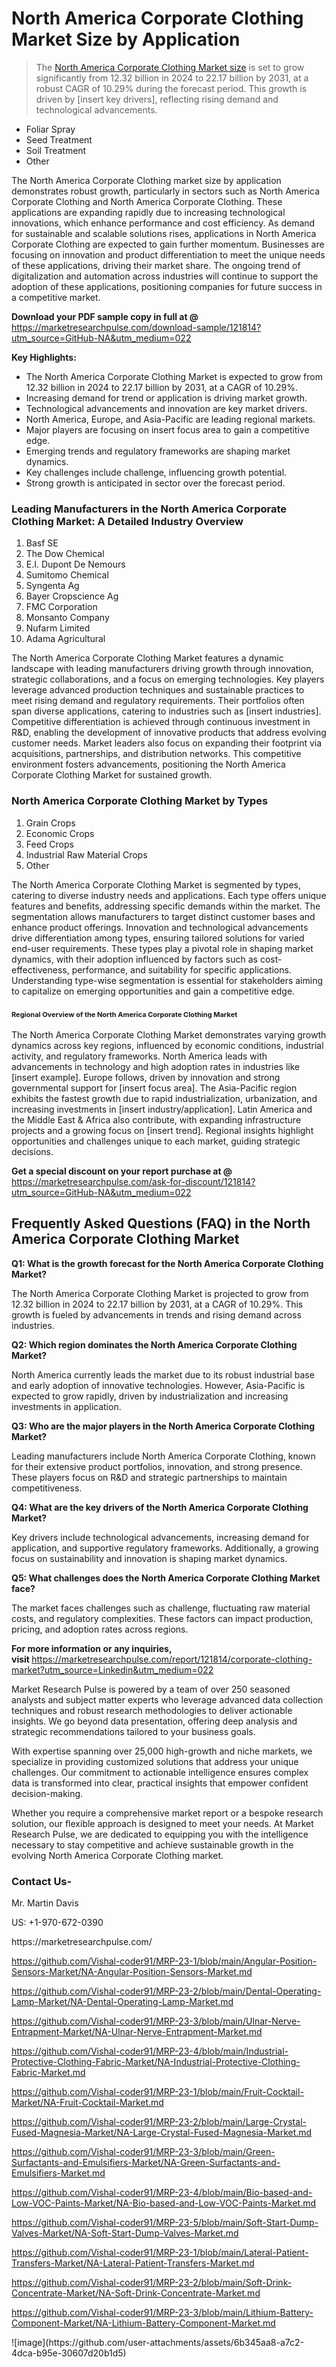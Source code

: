 <h1>North America Corporate Clothing Market&nbsp;Size by Application</h1><blockquote><p>The <a href="https://marketresearchpulse.com/download-sample/121814?utm_source=GitHub-NA&amp;utm_medium=022">North America Corporate Clothing Market size</a> is set to grow significantly from 12.32 billion in 2024 to 22.17 billion by 2031, at a robust CAGR of 10.29% during the forecast period. This growth is driven by [insert key drivers], reflecting rising demand and technological advancements.</p></blockquote><ul><li>Foliar Spray<li> Seed Treatment<li> Soil Treatment<li> Other</li></ul><p>The North America Corporate Clothing market size by application demonstrates robust growth, particularly in sectors such as North America Corporate Clothing and North America Corporate Clothing. These applications are expanding rapidly due to increasing technological innovations, which enhance performance and cost efficiency. As demand for sustainable and scalable solutions rises, applications in North America Corporate Clothing are expected to gain further momentum. Businesses are focusing on innovation and product differentiation to meet the unique needs of these applications, driving their market share. The ongoing trend of digitalization and automation across industries will continue to support the adoption of these applications, positioning companies for future success in a competitive market.</p><p><strong>Download your PDF sample copy in full at @ </strong><a href="https://marketresearchpulse.com/download-sample/121814?utm_source=GitHub-NA&amp;utm_medium=022">https://marketresearchpulse.com/download-sample/121814?utm_source=GitHub-NA&amp;utm_medium=022</a></p><p><strong>Key Highlights: </strong></p><ul><li>The North America Corporate Clothing Market is expected to grow from 12.32 billion in 2024 to 22.17 billion by 2031, at a CAGR of 10.29%.</li><li>Increasing demand for trend or application is driving market growth.</li><li>Technological advancements and innovation are key market drivers.</li><li>North America, Europe, and Asia-Pacific are leading regional markets.</li><li>Major players are focusing on insert focus area to gain a competitive edge.</li><li>Emerging trends and regulatory frameworks are shaping market dynamics.</li><li>Key challenges include challenge, influencing growth potential.</li><li>Strong growth is anticipated in sector over the forecast period.</li></ul><h3>Leading Manufacturers in the North America Corporate Clothing Market: A Detailed Industry Overview</h3><ol><li>Basf SE</li><li>The Dow Chemical</li><li>E.I. Dupont De Nemours</li><li>Sumitomo Chemical</li><li>Syngenta Ag</li><li>Bayer Cropscience Ag</li><li>FMC Corporation</li><li>Monsanto Company</li><li>Nufarm Limited</li><li>Adama Agricultural</li></ol><div class="flex max-w-full flex-col flex-grow"><div class="min-h-8 text-message flex w-full flex-col items-end gap-2 whitespace-normal break-words [.text-message+&amp;]:mt-5" dir="auto" data-message-author-role="assistant" data-message-id="fd8432e4-4910-450d-b182-61b7bfb0a01f" data-message-model-slug="gpt-4o"><div class="flex w-full flex-col gap-1 empty:hidden first:pt-[3px]"><div class="markdown prose w-full break-words dark:prose-invert light"><p>The North America Corporate Clothing Market features a dynamic landscape with leading manufacturers driving growth through innovation, strategic collaborations, and a focus on emerging technologies. Key players leverage advanced production techniques and sustainable practices to meet rising demand and regulatory requirements. Their portfolios often span diverse applications, catering to industries such as [insert industries]. Competitive differentiation is achieved through continuous investment in R&amp;D, enabling the development of innovative products that address evolving customer needs. Market leaders also focus on expanding their footprint via acquisitions, partnerships, and distribution networks. This competitive environment fosters advancements, positioning the North America Corporate Clothing Market for sustained growth.</p></div></div></div></div><h3>North America Corporate Clothing Market by Types</h3><ol><li>Grain Crops<li> Economic Crops<li> Feed Crops<li> Industrial Raw Material Crops<li> Other</li></ol><div class="flex max-w-full flex-col flex-grow"><div class="min-h-8 text-message flex w-full flex-col items-end gap-2 whitespace-normal break-words [.text-message+&amp;]:mt-5" dir="auto" data-message-author-role="assistant" data-message-id="084470be-0bb7-4664-bddf-5156b4f41249" data-message-model-slug="gpt-4o-mini"><div class="flex w-full flex-col gap-1 empty:hidden first:pt-[3px]"><div class="markdown prose w-full break-words dark:prose-invert light"><p>The North America Corporate Clothing Market is segmented by types, catering to diverse industry needs and applications. Each type offers unique features and benefits, addressing specific demands within the market. The segmentation allows manufacturers to target distinct customer bases and enhance product offerings. Innovation and technological advancements drive differentiation among types, ensuring tailored solutions for varied end-user requirements. These types play a pivotal role in shaping market dynamics, with their adoption influenced by factors such as cost-effectiveness, performance, and suitability for specific applications. Understanding type-wise segmentation is essential for stakeholders aiming to capitalize on emerging opportunities and gain a competitive edge.</p></div></div></div></div><h3><span style="font-size: 11px;">Regional Overview of the North America Corporate Clothing Market</span></h3><div class="flex max-w-full flex-col flex-grow"><div class="min-h-8 text-message flex w-full flex-col items-end gap-2 whitespace-normal break-words [.text-message+&amp;]:mt-5" dir="auto" data-message-author-role="assistant" data-message-id="e9038762-ce64-4e30-91c9-9bd413514231" data-message-model-slug="gpt-4o-mini"><div class="flex w-full flex-col gap-1 empty:hidden first:pt-[3px]"><div class="markdown prose w-full break-words dark:prose-invert light"><p>The North America Corporate Clothing Market demonstrates varying growth dynamics across key regions, influenced by economic conditions, industrial activity, and regulatory frameworks. North America leads with advancements in technology and high adoption rates in industries like [insert example]. Europe follows, driven by innovation and strong governmental support for [insert focus area]. The Asia-Pacific region exhibits the fastest growth due to rapid industrialization, urbanization, and increasing investments in [insert industry/application]. Latin America and the Middle East &amp; Africa also contribute, with expanding infrastructure projects and a growing focus on [insert trend]. Regional insights highlight opportunities and challenges unique to each market, guiding strategic decisions.</p></div></div></div></div><p><strong>Get a special discount on your report purchase at @ </strong><a href="https://marketresearchpulse.com/ask-for-discount/121814?utm_source=GitHub-NA&amp;utm_medium=022">https://marketresearchpulse.com/ask-for-discount/121814?utm_source=GitHub-NA&amp;utm_medium=022</a></p><h2>Frequently Asked Questions (FAQ) in the North America Corporate Clothing Market</h2><p><strong>Q1: What is the growth forecast for the North America Corporate Clothing Market?</strong></p><p>The North America Corporate Clothing Market is projected to grow from 12.32 billion in 2024 to 22.17 billion by 2031, at a CAGR of 10.29%. This growth is fueled by advancements in trends and rising demand across industries.</p><p><strong>Q2: Which region dominates the North America Corporate Clothing Market?</strong></p><p>North America currently leads the market due to its robust industrial base and early adoption of innovative technologies. However, Asia-Pacific is expected to grow rapidly, driven by industrialization and increasing investments in application.</p><p><strong>Q3: Who are the major players in the North America Corporate Clothing Market?</strong></p><p>Leading manufacturers include North America Corporate Clothing, known for their extensive product portfolios, innovation, and strong presence. These players focus on R&amp;D and strategic partnerships to maintain competitiveness.</p><p><strong>Q4: What are the key drivers of the North America Corporate Clothing Market?</strong></p><p>Key drivers include technological advancements, increasing demand for application, and supportive regulatory frameworks. Additionally, a growing focus on sustainability and innovation is shaping market dynamics.</p><p><strong>Q5: What challenges does the North America Corporate Clothing Market face?</strong></p><p>The market faces challenges such as challenge, fluctuating raw material costs, and regulatory complexities. These factors can impact production, pricing, and adoption rates across regions.</p><p><strong>For more information or any inquiries, visit&nbsp;</strong><a href="https://marketresearchpulse.com/report/121814/corporate-clothing-market?utm_source=Linkedin&utm_medium=022">https://marketresearchpulse.com/report/121814/corporate-clothing-market?utm_source=Linkedin&utm_medium=022</a></p><p>Market Research Pulse is powered by a team of over 250 seasoned analysts and subject matter experts who leverage advanced data collection techniques and robust research methodologies to deliver actionable insights. We go beyond data presentation, offering deep analysis and strategic recommendations tailored to your business goals.</p><p>With expertise spanning over 25,000 high-growth and niche markets, we specialize in providing customized solutions that address your unique challenges. Our commitment to actionable intelligence ensures complex data is transformed into clear, practical insights that empower confident decision-making.</p><p>Whether you require a comprehensive market report or a bespoke research solution, our flexible approach is designed to meet your needs. At Market Research Pulse, we are dedicated to equipping you with the intelligence necessary to stay competitive and achieve sustainable growth in the evolving North America Corporate Clothing market.</p><h3><strong>Contact Us-</strong></h3><p>Mr. Martin Davis</p><p>US: +1-970-672-0390</p><p>https://marketresearchpulse.com/</p><p><a href="https://github.com/Vishal-coder91/MRP-23-1/blob/main/Angular-Position-Sensors-Market/NA-Angular-Position-Sensors-Market.md">https://github.com/Vishal-coder91/MRP-23-1/blob/main/Angular-Position-Sensors-Market/NA-Angular-Position-Sensors-Market.md</a></p><p><a href="https://github.com/Vishal-coder91/MRP-23-2/blob/main/Dental-Operating-Lamp-Market/NA-Dental-Operating-Lamp-Market.md">https://github.com/Vishal-coder91/MRP-23-2/blob/main/Dental-Operating-Lamp-Market/NA-Dental-Operating-Lamp-Market.md</a></p><p><a href="https://github.com/Vishal-coder91/MRP-23-3/blob/main/Ulnar-Nerve-Entrapment-Market/NA-Ulnar-Nerve-Entrapment-Market.md">https://github.com/Vishal-coder91/MRP-23-3/blob/main/Ulnar-Nerve-Entrapment-Market/NA-Ulnar-Nerve-Entrapment-Market.md</a></p><p><a href="https://github.com/Vishal-coder91/MRP-23-4/blob/main/Industrial-Protective-Clothing-Fabric-Market/NA-Industrial-Protective-Clothing-Fabric-Market.md">https://github.com/Vishal-coder91/MRP-23-4/blob/main/Industrial-Protective-Clothing-Fabric-Market/NA-Industrial-Protective-Clothing-Fabric-Market.md</a></p><p><a href="https://github.com/Vishal-coder91/MRP-23-1/blob/main/Fruit-Cocktail-Market/NA-Fruit-Cocktail-Market.md">https://github.com/Vishal-coder91/MRP-23-1/blob/main/Fruit-Cocktail-Market/NA-Fruit-Cocktail-Market.md</a></p><p><a href="https://github.com/Vishal-coder91/MRP-23-2/blob/main/Large-Crystal-Fused-Magnesia-Market/NA-Large-Crystal-Fused-Magnesia-Market.md">https://github.com/Vishal-coder91/MRP-23-2/blob/main/Large-Crystal-Fused-Magnesia-Market/NA-Large-Crystal-Fused-Magnesia-Market.md</a></p><p><a href="https://github.com/Vishal-coder91/MRP-23-3/blob/main/Green-Surfactants-and-Emulsifiers-Market/NA-Green-Surfactants-and-Emulsifiers-Market.md">https://github.com/Vishal-coder91/MRP-23-3/blob/main/Green-Surfactants-and-Emulsifiers-Market/NA-Green-Surfactants-and-Emulsifiers-Market.md</a></p><p><a href="https://github.com/Vishal-coder91/MRP-23-4/blob/main/Bio-based-and-Low-VOC-Paints-Market/NA-Bio-based-and-Low-VOC-Paints-Market.md">https://github.com/Vishal-coder91/MRP-23-4/blob/main/Bio-based-and-Low-VOC-Paints-Market/NA-Bio-based-and-Low-VOC-Paints-Market.md</a></p><p><a href="https://github.com/Vishal-coder91/MRP-23-5/blob/main/Soft-Start-Dump-Valves-Market/NA-Soft-Start-Dump-Valves-Market.md">https://github.com/Vishal-coder91/MRP-23-5/blob/main/Soft-Start-Dump-Valves-Market/NA-Soft-Start-Dump-Valves-Market.md</a></p><p><a href="https://github.com/Vishal-coder91/MRP-23-1/blob/main/Lateral-Patient-Transfers-Market/NA-Lateral-Patient-Transfers-Market.md">https://github.com/Vishal-coder91/MRP-23-1/blob/main/Lateral-Patient-Transfers-Market/NA-Lateral-Patient-Transfers-Market.md</a></p><p><a href="https://github.com/Vishal-coder91/MRP-23-2/blob/main/Soft-Drink-Concentrate-Market/NA-Soft-Drink-Concentrate-Market.md">https://github.com/Vishal-coder91/MRP-23-2/blob/main/Soft-Drink-Concentrate-Market/NA-Soft-Drink-Concentrate-Market.md</a></p><p><a href="https://github.com/Vishal-coder91/MRP-23-3/blob/main/Lithium-Battery-Component-Market/NA-Lithium-Battery-Component-Market.md">https://github.com/Vishal-coder91/MRP-23-3/blob/main/Lithium-Battery-Component-Market/NA-Lithium-Battery-Component-Market.md</a></p>
![image](https://github.com/user-attachments/assets/6b345aa8-a7c2-4dca-b95e-30607d20b1d5)
